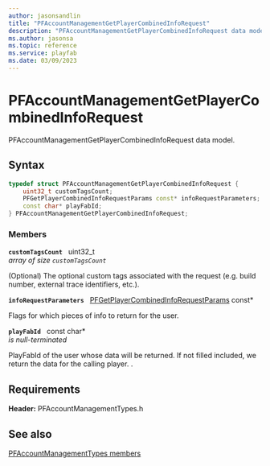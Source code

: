 ```yaml
---
author: jasonsandlin
title: "PFAccountManagementGetPlayerCombinedInfoRequest"
description: "PFAccountManagementGetPlayerCombinedInfoRequest data model."
ms.author: jasonsa
ms.topic: reference
ms.service: playfab
ms.date: 03/09/2023
---
```


# PFAccountManagementGetPlayerCombinedInfoRequest  

PFAccountManagementGetPlayerCombinedInfoRequest data model.  

## Syntax  
  
```cpp
typedef struct PFAccountManagementGetPlayerCombinedInfoRequest {  
    uint32_t customTagsCount;  
    PFGetPlayerCombinedInfoRequestParams const* infoRequestParameters;  
    const char* playFabId;  
} PFAccountManagementGetPlayerCombinedInfoRequest;  
```
  
### Members  
  
**`customTagsCount`** &nbsp; uint32_t  
*array of size `customTagsCount`*  
  
(Optional) The optional custom tags associated with the request (e.g. build number, external trace identifiers, etc.).
  
**`infoRequestParameters`** &nbsp; [PFGetPlayerCombinedInfoRequestParams](../../pftypes/structs/pfgetplayercombinedinforequestparams.md) const*  
  
Flags for which pieces of info to return for the user.
  
**`playFabId`** &nbsp; const char*  
*is null-terminated*  
  
PlayFabId of the user whose data will be returned. If not filled included, we return the data for the calling player. .
  
  
## Requirements  
  
**Header:** PFAccountManagementTypes.h
  
## See also  
[PFAccountManagementTypes members](../pfaccountmanagementtypes_members.md)  

  
  
